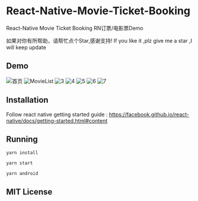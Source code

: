# React-Native-Movie-Ticket-Booking
React-Native Movie Ticket Booking RN订票/电影票Demo

如果对你有所帮助，请帮忙点个Star,感谢支持!
If you like it ,plz give me a star ,I will keep update

## Demo
![首页](https://s1.ax1x.com/2020/05/24/tSwRUK.png)
![MovieList](https://s1.ax1x.com/2020/05/24/tSwcHx.png)
![3](https://s1.ax1x.com/2020/05/24/tSwB34.png)
![4](https://s1.ax1x.com/2020/05/24/tSwrv9.png)
![5](https://s1.ax1x.com/2020/05/24/tSw2E6.png)
![6](https://s1.ax1x.com/2020/05/24/tSwDgJ.png)
![7](https://s1.ax1x.com/2020/05/24/tSwyuR.png)

## Installation
Follow react native getting started guide : https://facebook.github.io/react-native/docs/getting-started.html#content

## Running
`yarn install`

`yarn start`

`yarn android`

## MIT License 
